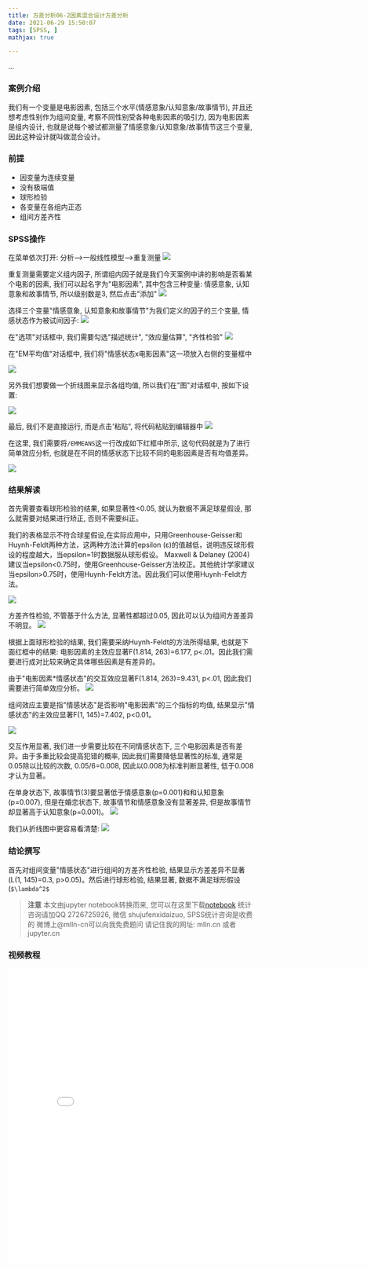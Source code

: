 ```yaml
---
title: 方差分析06-2因素混合设计方差分析
date: 2021-06-29 15:50:07
tags: [SPSS, ]
mathjax: true

---
```


...

<!-- more -->

### 案例介绍

我们有一个变量是电影因素, 包括三个水平(情感意象/认知意象/故事情节), 并且还想考虑性别作为组间变量, 考察不同性别受各种电影因素的吸引力, 因为电影因素是组内设计, 也就是说每个被试都测量了情感意象/认知意象/故事情节这三个变量, 因此这种设计就叫做混合设计。

### 前提

- 因变量为连续变量
- 没有极端值
- 球形检验
- 各变量在各组内正态
- 组间方差齐性



### SPSS操作
在菜单依次打开: 分析-->一般线性模型-->重复测量
<img src="imgs/17-01-spss.png">

重复测量需要定义组内因子, 所谓组内因子就是我们今天案例中讲的影响是否看某个电影的因素, 我们可以起名字为"电影因素", 其中包含三种变量: 情感意象, 认知意象和故事情节, 所以级别数是3, 然后点击"添加"
<img src="imgs/17-02-spss.png">

选择三个变量"情感意象, 认知意象和故事情节"为我们定义的因子的三个变量, 情感状态作为被试间因子:
<img src="imgs/17-03-spss.png">

在"选项"对话框中, 我们需要勾选"描述统计", "效应量估算", "齐性检验"
<img src="imgs/17-04-spss.png">

在"EM平均值"对话框中, 我们将"情感状态x电影因素"这一项放入右侧的变量框中

<img src="imgs/17-05-spss.png">

另外我们想要做一个折线图来显示各组均值, 所以我们在"图"对话框中, 按如下设置:

<img src="imgs/17-06-spss.png">

最后, 我们不是直接运行, 而是点击'粘贴", 将代码粘贴到编辑器中
<img src="imgs/17-07-spss.png">

在这里, 我们需要将`/EMMEANS`这一行改成如下红框中所示, 这句代码就是为了进行简单效应分析, 也就是在不同的情感状态下比较不同的电影因素是否有均值差异。

<img src="imgs/17-08-spss.png">

### 结果解读

首先需要查看球形检验的结果, 如果显著性<0.05, 就认为数据不满足球星假设, 那么就需要对结果进行矫正, 否则不需要纠正。

我们的表格显示不符合球星假设,在实际应用中，只用Greenhouse-Geisser和Huynh-Feldt两种方法，这两种方法计算的epsilon (ε)的值越低，说明违反球形假设的程度越大，当epsilon=1时数据服从球形假设。 Maxwell & Delaney (2004)建议当epsilon<0.75时，使用Greenhouse-Geisser方法校正。其他统计学家建议当epsilon>0.75时，使用Huynh-Feldt方法。因此我们可以使用Huynh-Feldt方法。

<img src="imgs/17-09-spss.png">

方差齐性检验, 不管基于什么方法, 显著性都超过0.05, 因此可以认为组间方差差异不明显。
<img src="imgs/17-11-spss.png">

根据上面球形检验的结果, 我们需要采纳Huynh-Feldt的方法所得结果, 也就是下面红框中的结果: 电影因素的主效应显著F(1.814, 263)=6.177, p<.01。因此我们需要进行成对比较来确定具体哪些因素是有差异的。

由于"电影因素*情感状态"的交互效应显著F(1.814, 263)=9.431, p<.01, 因此我们需要进行简单效应分析。
<img src="imgs/17-10-spss.png">

组间效应主要是指"情感状态"是否影响"电影因素"的三个指标的均值, 结果显示"情感状态"的主效应显著F(1, 145)=7.402, p<0.01。

<img src="imgs/17-12-spss.png">

交互作用显著, 我们进一步需要比较在不同情感状态下, 三个电影因素是否有差异。由于多重比较会提高犯错的概率, 因此我们需要降低显著性的标准, 通常是0.05除以比较的次数, 0.05/6=0.008, 因此以0.008为标准判断显著性, 低于0.008才认为显著。

在单身状态下, 故事情节(3)要显著低于情感意象(p=0.001)和和认知意象(p=0.007), 但是在婚恋状态下, 故事情节和情感意象没有显著差异, 但是故事情节却显著高于认知意象(p=0.001)。
<img src="imgs/17-13-spss.png">

我们从折线图中更容易看清楚:
<img src="imgs/17-14-spss.png">

### 结论撰写

首先对组间变量"情感状态"进行组间的方差齐性检验, 结果显示方差差异不显著(L(1, 145)=0.3, p>0.05)。然后进行球形检验, 结果显著, 数据不满足球形假设(`$\lambda^2$`


> **注意**
> 本文由jupyter notebook转换而来, 您可以在这里下载[notebook](方差分析06-2因素混合设计方差分析.ipynb)
> 统计咨询请加QQ 2726725926, 微信 shujufenxidaizuo,  SPSS统计咨询是收费的
> 微博上@mlln-cn可以向我免费题问
> 请记住我的网址: mlln.cn 或者 jupyter.cn

### 视频教程


<iframe src="//player.bilibili.com/player.html?bvid=BV14K4y1X7Xp&page=1" scrolling="no" border="0" frameborder="no" framespacing="0" allowfullscreen="true"  style="width:800px;height:600px"> </iframe>